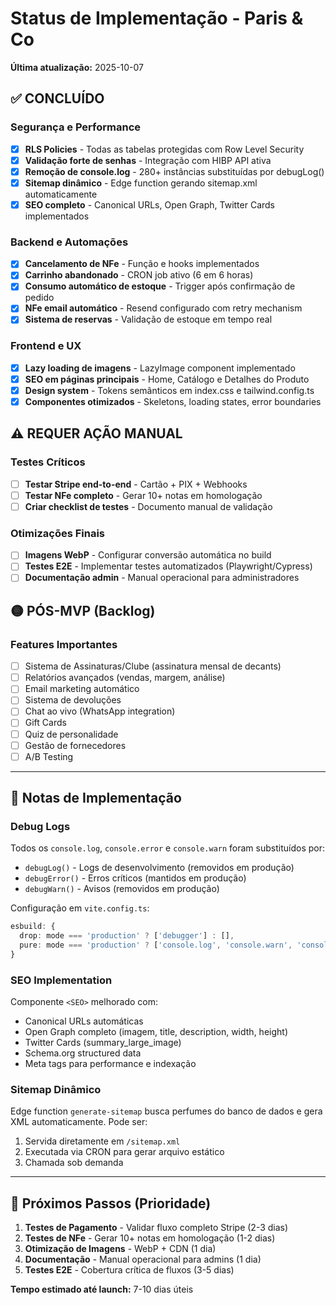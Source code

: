 # Status de Implementação - Paris & Co

**Última atualização:** 2025-10-07

## ✅ CONCLUÍDO

### Segurança e Performance
- [x] **RLS Policies** - Todas as tabelas protegidas com Row Level Security
- [x] **Validação forte de senhas** - Integração com HIBP API ativa
- [x] **Remoção de console.log** - 280+ instâncias substituídas por debugLog()
- [x] **Sitemap dinâmico** - Edge function gerando sitemap.xml automaticamente
- [x] **SEO completo** - Canonical URLs, Open Graph, Twitter Cards implementados

### Backend e Automações
- [x] **Cancelamento de NFe** - Função e hooks implementados
- [x] **Carrinho abandonado** - CRON job ativo (6 em 6 horas)
- [x] **Consumo automático de estoque** - Trigger após confirmação de pedido
- [x] **NFe email automático** - Resend configurado com retry mechanism
- [x] **Sistema de reservas** - Validação de estoque em tempo real

### Frontend e UX
- [x] **Lazy loading de imagens** - LazyImage component implementado
- [x] **SEO em páginas principais** - Home, Catálogo e Detalhes do Produto
- [x] **Design system** - Tokens semânticos em index.css e tailwind.config.ts
- [x] **Componentes otimizados** - Skeletons, loading states, error boundaries

## ⚠️ REQUER AÇÃO MANUAL

### Testes Críticos
- [ ] **Testar Stripe end-to-end** - Cartão + PIX + Webhooks
- [ ] **Testar NFe completo** - Gerar 10+ notas em homologação
- [ ] **Criar checklist de testes** - Documento manual de validação

### Otimizações Finais
- [ ] **Imagens WebP** - Configurar conversão automática no build
- [ ] **Testes E2E** - Implementar testes automatizados (Playwright/Cypress)
- [ ] **Documentação admin** - Manual operacional para administradores

## 🟡 PÓS-MVP (Backlog)

### Features Importantes
- [ ] Sistema de Assinaturas/Clube (assinatura mensal de decants)
- [ ] Relatórios avançados (vendas, margem, análise)
- [ ] Email marketing automático
- [ ] Sistema de devoluções
- [ ] Chat ao vivo (WhatsApp integration)
- [ ] Gift Cards
- [ ] Quiz de personalidade
- [ ] Gestão de fornecedores
- [ ] A/B Testing

---

## 📝 Notas de Implementação

### Debug Logs
Todos os `console.log`, `console.error` e `console.warn` foram substituídos por:
- `debugLog()` - Logs de desenvolvimento (removidos em produção)
- `debugError()` - Erros críticos (mantidos em produção)
- `debugWarn()` - Avisos (removidos em produção)

Configuração em `vite.config.ts`:
```typescript
esbuild: {
  drop: mode === 'production' ? ['debugger'] : [],
  pure: mode === 'production' ? ['console.log', 'console.warn', 'console.debug'] : [],
}
```

### SEO Implementation
Componente `<SEO>` melhorado com:
- Canonical URLs automáticas
- Open Graph completo (imagem, title, description, width, height)
- Twitter Cards (summary_large_image)
- Schema.org structured data
- Meta tags para performance e indexação

### Sitemap Dinâmico
Edge function `generate-sitemap` busca perfumes do banco de dados e gera XML automaticamente.
Pode ser:
1. Servida diretamente em `/sitemap.xml`
2. Executada via CRON para gerar arquivo estático
3. Chamada sob demanda

---

## 🎯 Próximos Passos (Prioridade)

1. **Testes de Pagamento** - Validar fluxo completo Stripe (2-3 dias)
2. **Testes de NFe** - Gerar 10+ notas em homologação (1-2 dias)
3. **Otimização de Imagens** - WebP + CDN (1 dia)
4. **Documentação** - Manual operacional para admins (1 dia)
5. **Testes E2E** - Cobertura crítica de fluxos (3-5 dias)

**Tempo estimado até launch:** 7-10 dias úteis

